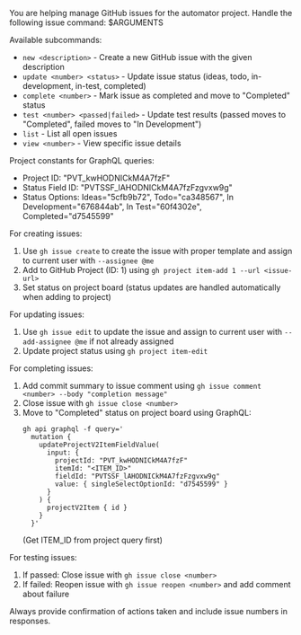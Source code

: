 You are helping manage GitHub issues for the automator project. Handle the following issue command: $ARGUMENTS

Available subcommands:
- `new <description>` - Create a new GitHub issue with the given description
- `update <number> <status>` - Update issue status (ideas, todo, in-development, in-test, completed)  
- `complete <number>` - Mark issue as completed and move to "Completed" status
- `test <number> <passed|failed>` - Update test results (passed moves to "Completed", failed moves to "In Development")
- `list` - List all open issues
- `view <number>` - View specific issue details

Project constants for GraphQL queries:
- Project ID: "PVT_kwHODNICkM4A7fzF"
- Status Field ID: "PVTSSF_lAHODNICkM4A7fzFzgvxw9g"
- Status Options: Ideas="5cfb9b72", Todo="ca348567", In Development="676844ab", In Test="60f4302e", Completed="d7545599"

For creating issues:
1. Use `gh issue create` to create the issue with proper template and assign to current user with `--assignee @me`
2. Add to GitHub Project (ID: 1) using `gh project item-add 1 --url <issue-url>`
3. Set status on project board (status updates are handled automatically when adding to project)

For updating issues:
1. Use `gh issue edit` to update the issue and assign to current user with `--add-assignee @me` if not already assigned
2. Update project status using `gh project item-edit`

For completing issues:
1. Add commit summary to issue comment using `gh issue comment <number> --body "completion message"`
2. Close issue with `gh issue close <number>`
3. Move to "Completed" status on project board using GraphQL:
   ```
   gh api graphql -f query='
     mutation {
       updateProjectV2ItemFieldValue(
         input: {
           projectId: "PVT_kwHODNICkM4A7fzF"
           itemId: "<ITEM_ID>"
           fieldId: "PVTSSF_lAHODNICkM4A7fzFzgvxw9g"
           value: { singleSelectOptionId: "d7545599" }
         }
       ) {
         projectV2Item { id }
       }
     }'
   ```
   (Get ITEM_ID from project query first)

For testing issues:
1. If passed: Close issue with `gh issue close <number>`
2. If failed: Reopen issue with `gh issue reopen <number>` and add comment about failure

Always provide confirmation of actions taken and include issue numbers in responses.